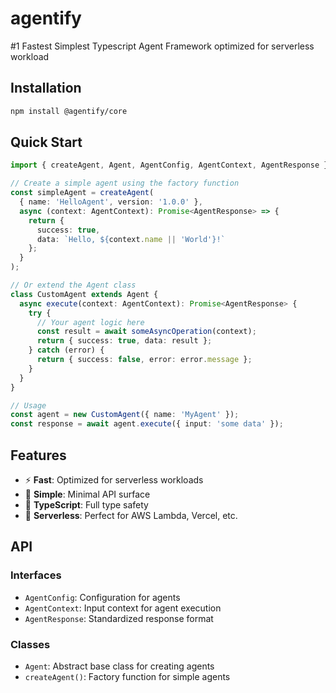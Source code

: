 # agentify
#1 Fastest Simplest Typescript Agent Framework optimized for serverless workload

## Installation

```bash
npm install @agentify/core
```

## Quick Start

```typescript
import { createAgent, Agent, AgentConfig, AgentContext, AgentResponse } from '@agentify/core';

// Create a simple agent using the factory function
const simpleAgent = createAgent(
  { name: 'HelloAgent', version: '1.0.0' },
  async (context: AgentContext): Promise<AgentResponse> => {
    return {
      success: true,
      data: `Hello, ${context.name || 'World'}!`
    };
  }
);

// Or extend the Agent class
class CustomAgent extends Agent {
  async execute(context: AgentContext): Promise<AgentResponse> {
    try {
      // Your agent logic here
      const result = await someAsyncOperation(context);
      return { success: true, data: result };
    } catch (error) {
      return { success: false, error: error.message };
    }
  }
}

// Usage
const agent = new CustomAgent({ name: 'MyAgent' });
const response = await agent.execute({ input: 'some data' });
```

## Features

- ⚡ **Fast**: Optimized for serverless workloads
- 🔧 **Simple**: Minimal API surface
- 📝 **TypeScript**: Full type safety
- 🚀 **Serverless**: Perfect for AWS Lambda, Vercel, etc.

## API

### Interfaces

- `AgentConfig`: Configuration for agents
- `AgentContext`: Input context for agent execution  
- `AgentResponse`: Standardized response format

### Classes

- `Agent`: Abstract base class for creating agents
- `createAgent()`: Factory function for simple agents
